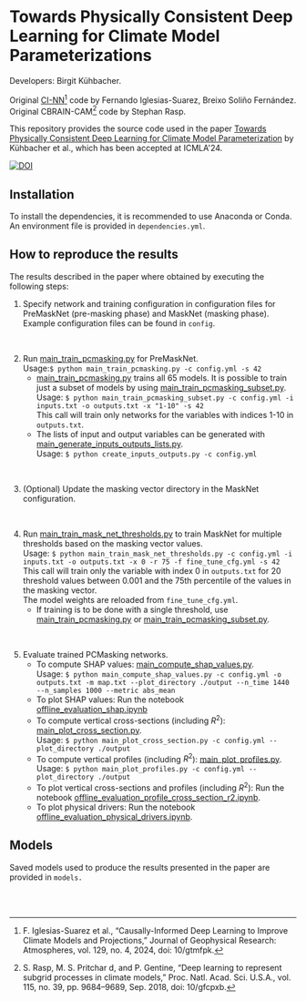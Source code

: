 # Towards Physically Consistent Deep Learning for Climate Model Parameterizations

Developers: Birgit K&uuml;hbacher.   

Original [CI-NN](https://github.com/EyringMLClimateGroup/iglesias-suarez23jgr_CausalNNCAM)[^1] code by Fernando Iglesias-Suarez, Breixo Soliño Fernández.  
Original CBRAIN-CAM[^2] code by Stephan Rasp.  

This repository provides the source code used in the paper [Towards Physically Consistent Deep Learning for Climate Model Parameterization](https://arxiv.org/abs/2406.03920) by K&uuml;hbacher et al., which has been accepted at ICMLA'24.  


[![DOI](https://zenodo.org/badge/861371150.svg)](https://zenodo.org/badge/latestdoi/861371150)


## Installation

To install the dependencies, it is recommended to use Anaconda or Conda. An environment file is provided in `dependencies.yml`.

## How to reproduce the results

The results described in the paper where obtained by executing the following steps:

1. Specify network and training configuration in configuration files for PreMaskNet (pre-masking phase) and MaskNet (masking phase). <br>Example configuration files can be found in `config`. 
    <p> <br> </p>
2. Run [main_train_pcmasking.py](main_train_pcmasking.py) for PreMaskNet. <br>Usage:`$ python main_train_pcmasking.py -c config.yml -s 42`
    * [main_train_pcmasking.py](main_train_pcmasking.py) trains all 65 models. It is possible to train just a subset of models by using [main_train_pcmasking_subset.py](main_train_pcmasking_subset.py). <br>Usage: `$ python main_train_pcmasking_subset.py -c config.yml -i inputs.txt -o outputs.txt -x "1-10" -s 42` <br>This call will train only networks for the variables with indices 1-10 in `outputs.txt`.
    * The lists of input and output variables can be generated with [main_generate_inputs_outputs_lists.py](main_generate_inputs_outputs_lists.py). <br>Usage: `$ python create_inputs_outputs.py -c config.yml`
    <p> <br> </p>
3. (Optional) Update the masking vector directory in the MaskNet configuration. 
    <p> <br> </p>
4. Run [main_train_mask_net_thresholds.py](main_train_mask_net_thresholds.py) to train MaskNet for multiple thresholds based on the masking vector values. <br>Usage: `$ python main_train_mask_net_thresholds.py -c config.yml -i inputs.txt -o outputs.txt -x 0 -r 75 -f fine_tune_cfg.yml -s 42` <br>This call will train only the variable with index 0 in `outputs.txt` for 20 threshold values between 0.001 and the 75th percentile of the values in the masking vector. <br>The model weights are reloaded from `fine_tune_cfg.yml`.  
    * If training is to be done with a single threshold, use [main_train_pcmasking.py](main_train_pcmasking.py) or [main_train_pcmasking_subset.py](main_train_pcmasking_subset.py). 
    <p> <br> </p>
5. Evaluate trained PCMasking networks.
    * To compute SHAP values: [main_compute_shap_values.py](pcmasking%2Foffline_evaluation%2Fmain_compute_shap_values.py). <br>Usage: `$ python main_compute_shap_values.py -c config.yml -o outputs.txt -m map.txt --plot_directory ./output --n_time 1440 --n_samples 1000 --metric abs_mean` 
    * To plot SHAP values: Run the notebook [offline_evaluation_shap.ipynb](notebooks%2Foffline_evaluation_shap.ipynb)
    * To compute vertical cross-sections (including $R^2$): [main_plot_cross_section.py](pcmasking%2Foffline_evaluation%2Fmain_plot_cross_section.py). <br>Usage: `$ python main_plot_cross_section.py -c config.yml --plot_directory ./output`
    * To compute vertical profiles (including $R^2$): [main_plot_profiles.py](pcmasking%2Foffline_evaluation%2Fmain_plot_profiles.py). <br>Usage: `$ python main_plot_profiles.py -c config.yml --plot_directory ./output`
    * To plot vertical cross-sections and profiles (including $R^2$): Run the notebook [offline_evaluation_profile_cross_section_r2.ipynb](notebooks%2Foffline_evaluation_profile_cross_section_r2.ipynb).
    * To plot physical drivers: Run the notebook [offline_evaluation_physical_drivers.ipynb](notebooks%2Foffline_evaluation_physical_drivers.ipynb). 

## Models

Saved models used to produce the results presented in the paper are provided in `models.`

<p> <br><br> </p>

[^1]: F. Iglesias-Suarez et al., “Causally-Informed Deep Learning to Improve Climate Models and Projections,” Journal of Geophysical Research: Atmospheres, vol. 129, no. 4, 2024, doi: 10/gtmfpk.  
[^2]: S. Rasp, M. S. Pritchar d, and P. Gentine, “Deep learning to represent subgrid processes in climate models,” Proc. Natl. Acad. Sci. U.S.A., vol. 115, no. 39, pp. 9684–9689, Sep. 2018, doi: 10/gfcpxb.
